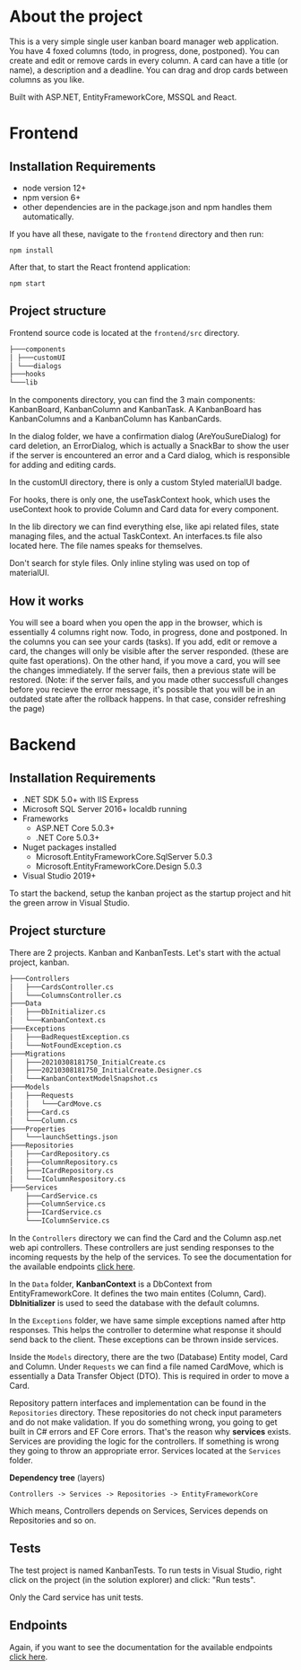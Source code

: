# About the project

This is a very simple single user kanban board manager web application. You have 4 foxed columns (todo, in progress, done, postponed). You can create and edit or remove cards in every column. A card can have a title (or name), a description and a deadline. You can drag and drop cards between columns as you like.

Built with ASP.NET, EntityFrameworkCore, MSSQL and React.

# Frontend

## Installation Requirements

- node version 12+
- npm version 6+
- other dependencies are in the package.json and npm handles them automatically.

If you have all these, navigate to the `frontend` directory and then run:

```
npm install
```

After that, to start the React frontend application:

```
npm start
```

## Project structure

Frontend source code is located at the `frontend/src` directory.

```bash
├───components
│ ├───customUI
│ └───dialogs
├───hooks
└───lib
```

In the components directory, you can find the 3 main components: KanbanBoard, KanbanColumn and KanbanTask. A KanbanBoard has KanbanColumns and a KanbanColumn has KanbanCards.

In the dialog folder, we have a confirmation dialog (AreYouSureDialog) for card deletion, an ErrorDialog, which is actually a SnackBar to show the user if the server is encountered an error and a Card dialog, which is responsible for adding and editing cards.

In the customUI directory, there is only a custom Styled materialUI badge.

For hooks, there is only one, the useTaskContext hook, which uses the useContext hook to provide Column and Card data for every component.

In the lib directory we can find everything else, like api related files, state managing files, and the actual TaskContext. An interfaces.ts file also located here. The file names speaks for themselves.

Don't search for style files. Only inline styling was used on top of materialUI.

## How it works

You will see a board when you open the app in the browser, which is essentially 4 columns right now. Todo, in progress, done and postponed. In the columns you can see your cards (tasks). If you add, edit or remove a card, the changes will only be visible after the server responded. (these are quite fast operations). On the other hand, if you move a card, you will see the changes immediately. If the server fails, then a previous state will be restored. (Note: if the server fails, and you made other successfull changes before you recieve the error message, it's possible that you will be in an outdated state after the rollback happens. In that case, consider refreshing the page)

# Backend

## Installation Requirements

- .NET SDK 5.0+ with IIS Express
- Microsoft SQL Server 2016+ localdb running
- Frameworks
  - ASP.NET Core 5.0.3+
  - .NET Core 5.0.3+
- Nuget packages installed
  - Microsoft.EntityFrameworkCore.SqlServer 5.0.3
  - Microsoft.EntityFrameworkCore.Design 5.0.3
- Visual Studio 2019+

To start the backend, setup the kanban project as the startup project and hit the green arrow in Visual Studio.

## Project sturcture

There are 2 projects. Kanban and KanbanTests. Let's start with the actual project, kanban.

```bash
├───Controllers
│   ├───CardsController.cs
│   └───ColumnsController.cs
├───Data
│   ├───DbInitializer.cs
│   └───KanbanContext.cs
├───Exceptions
│   ├───BadRequestException.cs
│   └───NotFoundException.cs
├───Migrations
│   ├───20210308181750_InitialCreate.cs
│   ├───20210308181750_InitialCreate.Designer.cs
│   └───KanbanContextModelSnapshot.cs
├───Models
│   ├───Requests
│   │   └───CardMove.cs
│   ├───Card.cs
│   └───Column.cs
├───Properties
│   └───launchSettings.json
├───Repositories
│   ├───CardRepository.cs
│   ├───ColumnRepository.cs
│   ├───ICardRepository.cs
│   └───IColumnRespository.cs
├───Services
    ├───CardService.cs
    ├───ColumnService.cs
    ├───ICardService.cs
    └───IColumnService.cs
```

In the `Controllers` directory we can find the Card and the Column asp.net web api controllers. These controllers are just sending responses to the incoming requests by the help of the services. To see the documentation for the available endpoints [click here](backend/README.md).

In the `Data` folder, **KanbanContext** is a DbContext from EntityFrameworkCore. It defines the two main entites (Column, Card). **DbInitializer** is used to seed the database with the default columns.

In the `Exceptions` folder, we have same simple exceptions named after http responses. This helps the controller to determine what response it should send back to the client. These exceptions can be thrown inside services.

Inside the `Models` directory, there are the two (Database) Entity model, Card and Column. Under `Requests` we can find a file named CardMove, which is essentially a Data Transfer Object (DTO). This is required in order to move a Card.

Repository pattern interfaces and implementation can be found in the `Repositories` directory. These repositories do not check input parameters and do not make validation. If you do something wrong, you going to get built in C# errors and EF Core errors. That's the reason why **services** exists. Services are providing the logic for the controllers. If something is wrong they going to throw an appropriate error. Services located at the `Services` folder.

**Dependency tree** (layers)

```
Controllers -> Services -> Repositories -> EntityFrameworkCore
```

Which means, Controllers depends on Services, Services depends on Repositories and so on.

## Tests

The test project is named KanbanTests. To run tests in Visual Studio, right click on the project (in the solution explorer) and click: "Run tests".

Only the Card service has unit tests.

## Endpoints

Again, if you want to see the documentation for the available endpoints [click here](backend/README.md).
